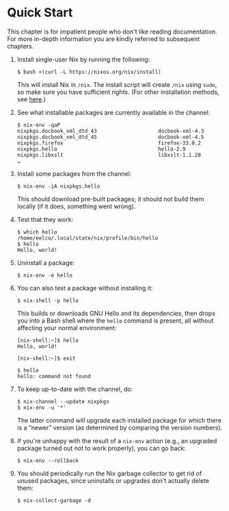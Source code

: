 # Quick Start

This chapter is for impatient people who don't like reading
documentation.  For more in-depth information you are kindly referred
to subsequent chapters.

1. Install single-user Nix by running the following:

   ```console
   $ bash <(curl -L https://nixos.org/nix/install)
   ```

   This will install Nix in `/nix`. The install script will create
   `/nix` using `sudo`, so make sure you have sufficient rights.  (For
   other installation methods, see
   [here](installation/installation.md).)

1. See what installable packages are currently available in the
   channel:

   ```console
   $ nix-env -qaP
   nixpkgs.docbook_xml_dtd_43                    docbook-xml-4.3
   nixpkgs.docbook_xml_dtd_45                    docbook-xml-4.5
   nixpkgs.firefox                               firefox-33.0.2
   nixpkgs.hello                                 hello-2.9
   nixpkgs.libxslt                               libxslt-1.1.28
   …
   ```

1. Install some packages from the channel:

   ```console
   $ nix-env -iA nixpkgs.hello
   ```

   This should download pre-built packages; it should not build them
   locally (if it does, something went wrong).

1. Test that they work:

   ```console
   $ which hello
   /home/eelco/.local/state/nix/profile/bin/hello
   $ hello
   Hello, world!
   ```

1. Uninstall a package:

   ```console
   $ nix-env -e hello
   ```

1. You can also test a package without installing it:

   ```console
   $ nix-shell -p hello
   ```

   This builds or downloads GNU Hello and its dependencies, then drops
   you into a Bash shell where the `hello` command is present, all
   without affecting your normal environment:

   ```console
   [nix-shell:~]$ hello
   Hello, world!

   [nix-shell:~]$ exit

   $ hello
   hello: command not found
   ```

1. To keep up-to-date with the channel, do:

   ```console
   $ nix-channel --update nixpkgs
   $ nix-env -u '*'
   ```

   The latter command will upgrade each installed package for which
   there is a “newer” version (as determined by comparing the version
   numbers).

1. If you're unhappy with the result of a `nix-env` action (e.g., an
   upgraded package turned out not to work properly), you can go back:

   ```console
   $ nix-env --rollback
   ```

1. You should periodically run the Nix garbage collector to get rid of
   unused packages, since uninstalls or upgrades don't actually delete
   them:

   ```console
   $ nix-collect-garbage -d
   ```
